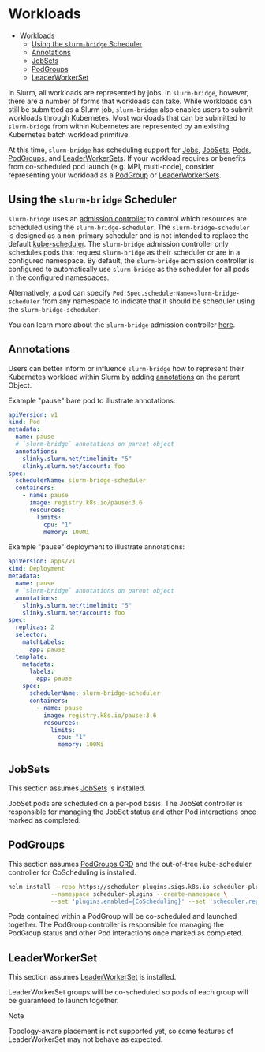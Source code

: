 # Workloads

<!-- mdformat-toc start --slug=github --no-anchors --maxlevel=6 --minlevel=1 -->

- [Workloads](#workloads)
  - [Using the `slurm-bridge` Scheduler](#using-the-slurm-bridge-scheduler)
  - [Annotations](#annotations)
  - [JobSets](#jobsets)
  - [PodGroups](#podgroups)
  - [LeaderWorkerSet](#leaderworkerset)

<!-- mdformat-toc end -->

In Slurm, all workloads are represented by jobs. In `slurm-bridge`, however,
there are a number of forms that workloads can take. While workloads can still
be submitted as a Slurm job, `slurm-bridge` also enables users to submit
workloads through Kubernetes. Most workloads that can be submitted to
`slurm-bridge` from within Kubernetes are represented by an existing Kubernetes
batch workload primitive.

At this time, `slurm-bridge` has scheduling support for [Jobs],
[JobSets](#jobsets), [Pods], [PodGroups](#podgroups), and [LeaderWorkerSets]. If
your workload requires or benefits from co-scheduled pod launch (e.g. MPI,
multi-node), consider representing your workload as a [PodGroup](#podgroups) or
[LeaderWorkerSets](#leaderworkersets).

## Using the `slurm-bridge` Scheduler

`slurm-bridge` uses an
[admission controller](https://kubernetes.io/docs/reference/access-authn-authz/admission-controllers/)
to control which resources are scheduled using the `slurm-bridge-scheduler`. The
`slurm-bridge-scheduler` is designed as a non-primary scheduler and is not
intended to replace the default
[kube-scheduler](https://kubernetes.io/docs/concepts/architecture/#kube-scheduler).
The `slurm-bridge` admission controller only schedules pods that request
`slurm-bridge` as their scheduler or are in a configured namespace. By default,
the `slurm-bridge` admission controller is configured to automatically use
`slurm-bridge` as the scheduler for all pods in the configured namespaces.

Alternatively, a pod can specify `Pod.Spec.schedulerName=slurm-bridge-scheduler`
from any namespace to indicate that it should be scheduler using the
`slurm-bridge-scheduler`.

You can learn more about the `slurm-bridge` admission controller
[here](../../concepts/admission).

## Annotations

Users can better inform or influence `slurm-bridge` how to represent their
Kubernetes workload within Slurm by adding
[annotations](../internal/wellknown/annotations.go) on the parent Object.

Example "pause" bare pod to illustrate annotations:

```yaml
apiVersion: v1
kind: Pod
metadata:
  name: pause
  # `slurm-bridge` annotations on parent object
  annotations:
    slinky.slurm.net/timelimit: "5"
    slinky.slurm.net/account: foo
spec:
  schedulerName: slurm-bridge-scheduler
  containers:
    - name: pause
      image: registry.k8s.io/pause:3.6
      resources:
        limits:
          cpu: "1"
          memory: 100Mi
```

Example "pause" deployment to illustrate annotations:

```yaml
apiVersion: apps/v1
kind: Deployment
metadata:
  name: pause
  # `slurm-bridge` annotations on parent object
  annotations:
    slinky.slurm.net/timelimit: "5"
    slinky.slurm.net/account: foo
spec:
  replicas: 2
  selector:
    matchLabels:
      app: pause
  template:
    metadata:
      labels:
        app: pause
    spec:
      schedulerName: slurm-bridge-scheduler
      containers:
        - name: pause
          image: registry.k8s.io/pause:3.6
          resources:
            limits:
              cpu: "1"
              memory: 100Mi
```

## JobSets

This section assumes [JobSets] is installed.

JobSet pods are scheduled on a per-pod basis. The JobSet controller is
responsible for managing the JobSet status and other Pod interactions once
marked as completed.

## PodGroups

This section assumes [PodGroups CRD][podgroups-crd] and the out-of-tree
kube-scheduler controller for CoScheduling is installed.

```sh
helm install --repo https://scheduler-plugins.sigs.k8s.io scheduler-plugins scheduler-plugins \
			--namespace scheduler-plugins --create-namespace \
			--set 'plugins.enabled={CoScheduling}' --set 'scheduler.replicaCount=0'
```

Pods contained within a PodGroup will be co-scheduled and launched together. The
PodGroup controller is responsible for managing the PodGroup status and other
Pod interactions once marked as completed.

## LeaderWorkerSet

This section assumes [LeaderWorkerSet] is installed.

LeaderWorkerSet groups will be co-scheduled so pods of each group will be
guaranteed to launch together.

> [!NOTE]
>
> Topology-aware placement is not supported yet, so some features of
> LeaderWorkerSet may not behave as expected.

<!-- Links -->

[jobs]: https://kubernetes.io/docs/concepts/workloads/controllers/job/
[jobsets]: https://jobset.sigs.k8s.io/
[leaderworkerset]: https://lws.sigs.k8s.io/
[leaderworkersets]: https://lws.sigs.k8s.io/
[podgroups-crd]: https://github.com/kubernetes-sigs/scheduler-plugins/blob/master/config/crd/bases/scheduling.x-k8s.io_podgroups.yaml
[pods]: https://kubernetes.io/docs/concepts/workloads/pods/
